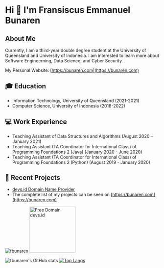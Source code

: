 <!--
**fbunaren/fbunaren** is a ✨ _special_ ✨ repository because its `README.md` (this file) appears on your GitHub profile.

Here are some ideas to get you started:

- 🔭 I’m currently working on ...
- 🌱 I’m currently learning ...
- 👯 I’m looking to collaborate on ...
- 🤔 I’m looking for help with ...
- 💬 Ask me about ...
- 📫 How to reach me: ...
- 😄 Pronouns: ...
- ⚡ Fun fact: ...
-->

# Hi 👋 I'm Fransiscus Emmanuel Bunaren

## About Me
Currently, I am a third-year double degree student at the University of Queensland and University of Indonesia. 
I am interested to learn more about Software Engineerning, Data Science, and Cyber Security. 

My Personal Website: [https://bunaren.com](https://bunaren.com)

## 🎓 Education
- Information Technology, University of Queensland (2021-2021)
- Computer Science, University of Indonesia (2018-2022)

## 💻 Work Experience
- Teaching Assistant of Data Structures and Algorithms (August 2020 – January 2021)
- Teaching Assistant (TA Coordinator for International Class) of Programming Foundations 2 (Java) (January 2020 - June 2020)
- Teaching Assistant (TA Coordinator for International Class) of Programming Foundations 2 (Python) (August 2019 - January 2020)

## 🚀 Recent Projects
- [devs.id Domain Name Provider](https://www.devs.id)
- The complete list  of my projects can be seen on [https://bunaren.com](https://bunaren.com)

<img src="https://komarev.com/ghpvc/?username=fbunaren" alt="fbunaren">

<img src="http://image.devs.id/image/devsid-badge.svg" alt="Free Domain devs.id" width="150px">

![fbunaren's GitHub stats](https://github-readme-stats.vercel.app/api?username=fbunaren&show_icons=true&theme=radical)
[![Top Langs](https://github-readme-stats.vercel.app/api/top-langs/?username=fbunaren&layout=compact)](https://github.com/fbunaren/github-readme-stats)
